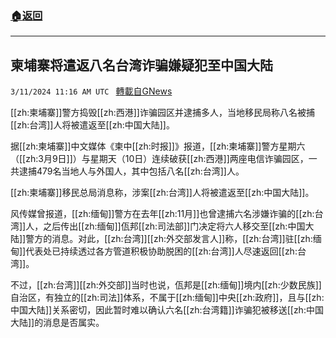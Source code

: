 ###  [:house:返回](README.md)
---


## 柬埔寨将遣返八名台湾诈骗嫌疑犯至中国大陆
`3/11/2024 11:16 AM UTC ` [轉載自GNews](https://gnews.org/articles/2384163)

[[zh:柬埔寨]]警方捣毁[[zh:西港]]诈骗园区并逮捕多人，当地移民局称八名被捕[[zh:台湾]]人将被遣返至[[zh:中国大陆]]。

据[[zh:柬埔寨]]中文媒体《柬中[[zh:时报]]》报道，[[zh:柬埔寨]]警方星期六（[[zh:3月9日]]）与星期天（10日）连续破获[[zh:西港]]两座电信诈骗园区，一共逮捕479名当地人与外国人，其中包括八名[[zh:台湾]]人。

[[zh:柬埔寨]]移民总局消息称，涉案[[zh:台湾]]人将被遣返至[[zh:中国大陆]]。

风传媒曾报道，[[zh:缅甸]]警方在去年[[zh:11月]]也曾逮捕六名涉嫌诈骗的[[zh:台湾]]人，之后传出[[zh:缅甸]]佤邦[[zh:司法部]]门决定将六人移交至[[zh:中国大陆]]警方的消息。对此，[[zh:台湾]][[zh:外交部发言人]]称，[[zh:台湾]]驻[[zh:缅甸]]代表处已持续透过各方管道积极协助脱困的[[zh:台湾]]人尽速返回[[zh:台湾]]。

不过，[[zh:台湾]][[zh:外交部]]当时也说，佤邦是[[zh:缅甸]]境内[[zh:少数民族]]自治区，有独立的[[zh:司法]]体系，不属于[[zh:缅甸]]中央[[zh:政府]]，且与[[zh:中国大陆]]关系密切，因此暂时难以确认六名[[zh:台湾籍]]诈骗犯被移送[[zh:中国大陆]]的消息是否属实。
